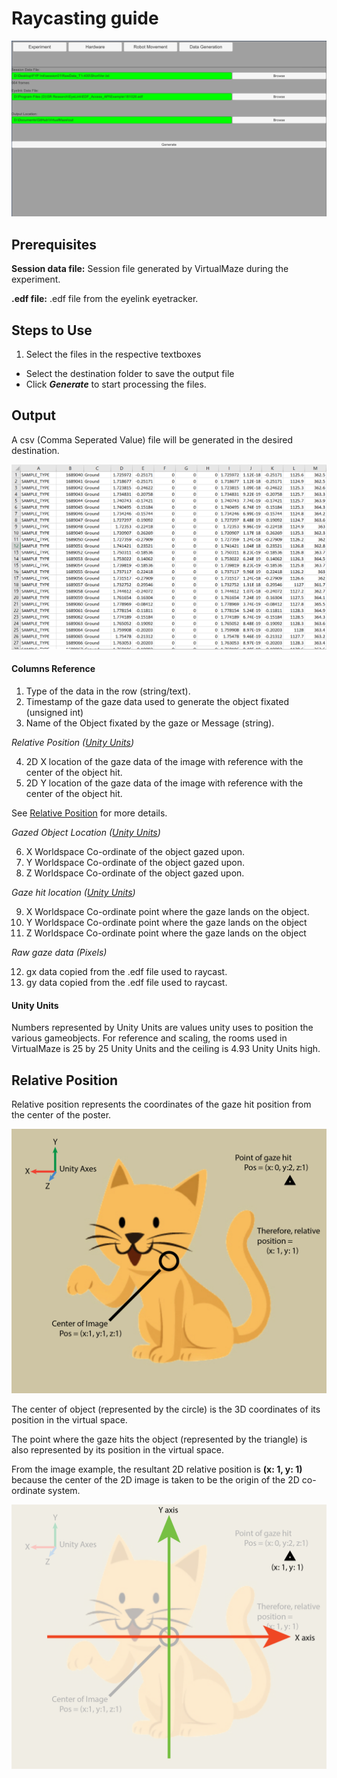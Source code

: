 # Raycasting guide
![data-generationScreenshot](/docs/images/data-generation.PNG)

## Prerequisites
**Session data file:** Session file generated by VirtualMaze during the experiment.

**.edf file:** .edf file from the eyelink eyetracker.

## Steps to Use
1. Select the files in the respective textboxes
+ Select the destination folder to save the output file
+ Click ***Generate*** to start processing the files.

## Output
A csv (Comma Seperated Value) file will be generated in the desired destination.

![data-generation-outputScreenshot](/docs/images/data-generation-output.PNG)

#### Columns Reference
1. Type of the data in the row (string/text).
2. Timestamp of the gaze data used to generate the object fixated (unsigned int)
3. Name of the Object fixated by the gaze or Message (string).

*Relative Position ([Unity Units](#unity-units))*

4. 2D X location of the gaze data of the image with reference with the center of the object hit.
5. 2D Y location of the gaze data of the image with reference with the center of the object hit.

See [Relative Position](#relative-position) for more details.

*Gazed Object Location ([Unity Units](#unity-units))*

6. X Worldspace Co-ordinate of the object gazed upon.
7. Y Worldspace Co-ordinate of the object gazed upon.
8. Z Worldspace Co-ordinate of the object gazed upon.

*Gaze hit location ([Unity Units](#unity-units))*

9. X Worldspace Co-ordinate point where the gaze lands on the object.
10. Y Worldspace Co-ordinate point where the gaze lands on the object
11. Z Worldspace Co-ordinate point where the gaze lands on the object

*Raw gaze data (Pixels)*

12. gx data copied from the .edf file used to raycast.
13. gy data copied from the .edf file used to raycast.

#### Unity Units
Numbers represented by Unity Units are values unity uses to position the various gameobjects. For reference and scaling, the rooms used in VirtualMaze is 25 by 25 Unity Units and the ceiling is 4.93 Unity Units high.

## Relative Position
Relative position represents the coordinates of the gaze hit position from the center of the poster.

![relative position explanation](/docs/images/relativePos-explaination.png)

The center of object (represented by the circle) is the 3D coordinates of its position in the virtual space.

The point where the gaze hits the object (represented by the triangle) is also represented by its position in the virtual space.

From the image example, the resultant 2D relative position is **(x: 1, y: 1)** because the center of the 2D image is taken to be the origin of the 2D co-ordinate system.

![reading-relative-position](/docs/images/reading-relative-position.png)
